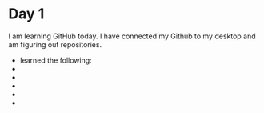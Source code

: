 # Day 1

I am learning GitHub today.
I have connected my Github to my desktop and am figuring out repositories.

- learned the following:
-
-
-
-
-
